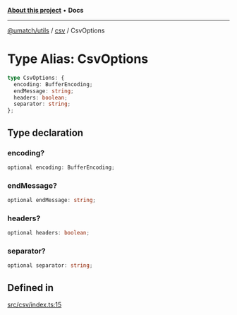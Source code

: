[**About this project**](../../README.md) • **Docs**

***

[@umatch/utils](../../api.md) / [csv](../README.md) / CsvOptions

# Type Alias: CsvOptions

```ts
type CsvOptions: {
  encoding: BufferEncoding;
  endMessage: string;
  headers: boolean;
  separator: string;
};
```

## Type declaration

### encoding?

```ts
optional encoding: BufferEncoding;
```

### endMessage?

```ts
optional endMessage: string;
```

### headers?

```ts
optional headers: boolean;
```

### separator?

```ts
optional separator: string;
```

## Defined in

[src/csv/index.ts:15](https://github.com/umatch-oficial/utils/blob/main/src/csv/index.ts#L15)
